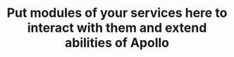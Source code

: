 <div align="center">

# Put modules of your services here to interact with them and extend abilities of Apollo

</div>